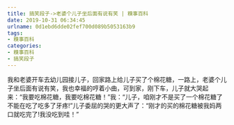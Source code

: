 ```yaml
---
title: 搞笑段子->老婆个儿子坐后面有说有笑 | 糗事百科
date: 2019-10-31 06:34:45
urlname: 0d1ebd6dde02fef700d089b5053163b9
tags: 
- 糗事百科
categories:
- 糗事百科
- 搞笑段子
---
```

我和老婆开车去幼儿园接儿子，回家路上给儿子买了个棉花糖，一路上，老婆个儿子坐后面有说有笑，我也幸福的哼着小曲，可到家，刚下车，儿子就大哭起来：“我要吃棉花糖，我要吃棉花糖！”我：“儿子，咱刚才不是买了一个棉花糖了不能在吃了吃多了牙疼!”儿子委屈的哭的更大声了：“刚才的买的棉花糖被我妈两口就吃完了!我没吃到哇！”


